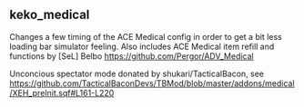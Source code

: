 ## keko_medical
Changes a few timing of the ACE Medical config in order to get a bit less loading bar simulator feeling. Also includes ACE Medical item refill and functions by [SeL] Belbo https://github.com/Pergor/ADV_Medical

Unconcious spectator mode donated by shukari/TacticalBacon, see https://github.com/TacticalBaconDevs/TBMod/blob/master/addons/medical/XEH_preInit.sqf#L161-L220